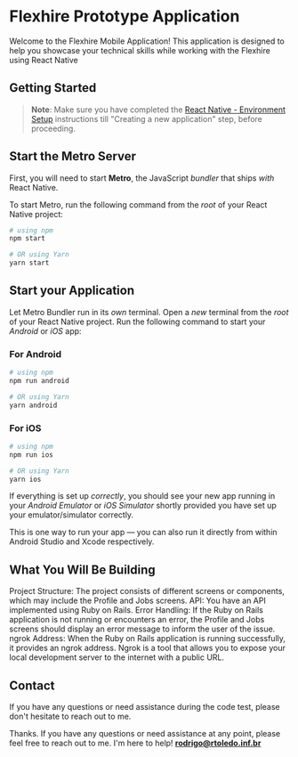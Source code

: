 # Flexhire Prototype Application

Welcome to the Flexhire Mobile Application! This application is designed to help you showcase your technical skills while working with the Flexhire using React Native

## Getting Started

>**Note**: Make sure you have completed the [React Native - Environment Setup](https://reactnative.dev/docs/environment-setup) instructions till "Creating a new application" step, before proceeding.

## Start the Metro Server

First, you will need to start **Metro**, the JavaScript _bundler_ that ships _with_ React Native.

To start Metro, run the following command from the _root_ of your React Native project:

```bash
# using npm
npm start

# OR using Yarn
yarn start
```

## Start your Application

Let Metro Bundler run in its _own_ terminal. Open a _new_ terminal from the _root_ of your React Native project. Run the following command to start your _Android_ or _iOS_ app:

### For Android

```bash
# using npm
npm run android

# OR using Yarn
yarn android
```

### For iOS

```bash
# using npm
npm run ios

# OR using Yarn
yarn ios
```

If everything is set up _correctly_, you should see your new app running in your _Android Emulator_ or _iOS Simulator_ shortly provided you have set up your emulator/simulator correctly.

This is one way to run your app — you can also run it directly from within Android Studio and Xcode respectively.

## What You Will Be Building

Project Structure: The project consists of different screens or components, which may include the Profile and Jobs screens.
API: You have an API implemented using Ruby on Rails.
Error Handling: If the Ruby on Rails application is not running or encounters an error, the Profile and Jobs screens should display an error message to inform the user of the issue.
ngrok Address: When the Ruby on Rails application is running successfully, it provides an ngrok address. Ngrok is a tool that allows you to expose your local development server to the internet with a public URL.

## Contact

If you have any questions or need assistance during the code test, please don't hesitate to reach out to me.

Thanks. If you have any questions or need assistance at any point, please feel free to reach out to me. I'm here to help! **rodrigo@rtoledo.inf.br**